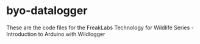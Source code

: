 # byo-datalogger
These are the code files for the FreakLabs Technology for Wildlife Series - Introduction to Arduino with Wildlogger 
